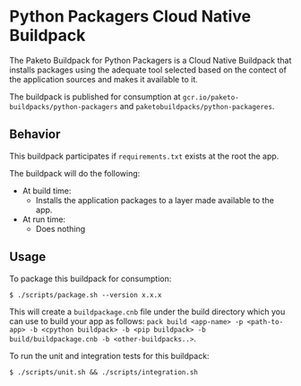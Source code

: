 # Python Packagers Cloud Native Buildpack

The Paketo Buildpack for Python Packagers is a Cloud Native Buildpack that
installs packages using the adequate tool selected based on the contect of the
application sources and makes it available to it.

The buildpack is published for consumption at
`gcr.io/paketo-buildpacks/python-packagers` and
`paketobuildpacks/python-packageres`.

## Behavior
This buildpack participates if `requirements.txt` exists at the root the app.

The buildpack will do the following:
* At build time:
  - Installs the application packages to a layer made available to the app.
* At run time:
  - Does nothing

## Usage

To package this buildpack for consumption:
```
$ ./scripts/package.sh --version x.x.x
```
This will create a `buildpackage.cnb` file under the build directory which you
can use to build your app as follows: `pack build <app-name> -p <path-to-app>
-b <cpython buildpack> -b <pip buildpack> -b build/buildpackage.cnb -b
<other-buildpacks..>`.

To run the unit and integration tests for this buildpack:
```
$ ./scripts/unit.sh && ./scripts/integration.sh
```
